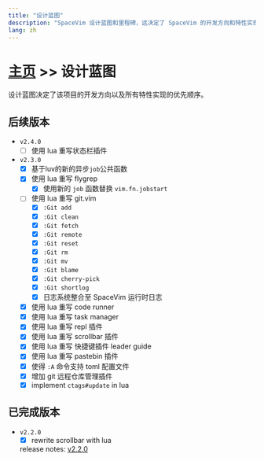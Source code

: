 ```yaml
---
title: "设计蓝图"
description: "SpaceVim 设计蓝图和里程碑，这决定了 SpaceVim 的开发方向和特性实现的优先顺序。"
lang: zh
---
```


# [主页](../) >> 设计蓝图

设计蓝图决定了该项目的开发方向以及所有特性实现的优先顺序。

## 后续版本

- `v2.4.0`
  - [ ] 使用 lua 重写状态栏插件

- `v2.3.0`
  - [x] 基于luv的新的异步`job`公共函数
  - [x] 使用 lua 重写 flygrep
    - [x] 使用新的 `job` 函数替换 `vim.fn.jobstart`
  - [ ] 使用 lua 重写 git.vim
    - [x] `:Git add`
    - [x] `:Git clean`
    - [x] `:Git fetch`
    - [x] `:Git remote`
    - [x] `:Git reset`
    - [x] `:Git rm`
    - [x] `:Git mv`
    - [x] `:Git blame`
    - [x] `:Git cherry-pick`
    - [x] `:Git shortlog`
    - [x] 日志系统整合至 SpaceVim 运行时日志
  - [x] 使用 lua 重写 code runner
  - [x] 使用 lua 重写 task manager
  - [x] 使用 lua 重写 repl 插件
  - [x] 使用 lua 重写 scrollbar 插件
  - [x] 使用 lua 重写 快捷键插件 leader guide
  - [x] 使用 lua 重写 pastebin 插件
  - [x] 使得 `:A` 命令支持 toml 配置文件
  - [x] 增加 git 远程仓库管理插件
  - [x] implement `ctags#update` in lua

## 已完成版本

- `v2.2.0`
  - [x] rewrite scrollbar with lua
  
  release notes: [v2.2.0](../SpaceVim-release-v2.2.0/)
